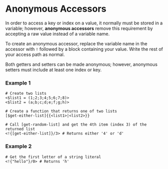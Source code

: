 # Anonymous Accessors

In order to access a key or index on a value, it normally must be stored in a variable; 
however, **anonymous accessors** remove this requirement by accepting a raw value instead of a variable name.

To create an anonymous accessor, replace the variable name in the accessor with `!` followed by a block containing your value. 
Write the rest of your access path as normal.

Both getters and setters can be made anonymous; however, anonymous setters must include at least one index or key.

### Example 1

```rant
# Create two lists
<$list1 = (1;2;3;4;5;6;7;8)>
<$list2 = (a;b;c;d;e;f;g;h)>

# Create a function that returns one of two lists
[$get-either-list]{{<list1>|<list2>}}

# Call [get-random-list] and get the 4th item (index 3) of the returned list
<!{[get-either-list]}/3> # Returns either '4' or 'd'
```

### Example 2

```rant
# Get the first letter of a string literal
<!{"hello"}/0> # Returns 'h'
```